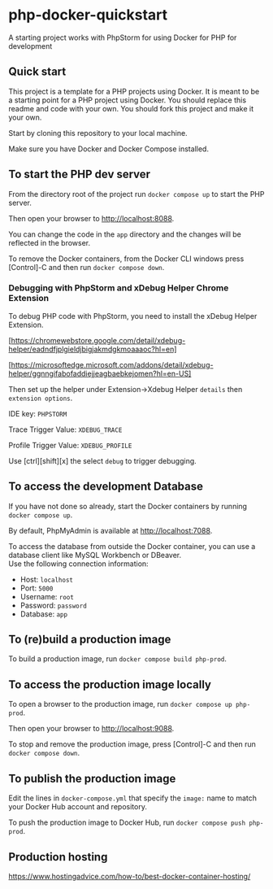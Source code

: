 # php-docker-quickstart
A starting project works with PhpStorm for using Docker for PHP for 
development

## Quick start

This project is a template for a PHP projects using Docker. 
It is meant to be a starting point for a PHP project using Docker.
You should replace this readme and code with your own.
You should fork this project and make it your own.

Start by cloning this repository to your local machine.

Make sure you have Docker and Docker Compose installed.

## To start the PHP dev server

From the directory root of the project run `docker compose up` to 
start the PHP server.

Then open your browser to [http://localhost:8088](http://localhost:8088/).

You can change the code in the `app` directory and the changes will be
reflected in the browser.

To remove the Docker containers, from the Docker CLI windows press 
[Control]-C and then run `docker compose down`.

### Debugging with PhpStorm and xDebug Helper Chrome Extension

To debug PHP code with PhpStorm, you need to install the xDebug Helper
Extension.

[https://chromewebstore.google.com/detail/xdebug-helper/eadndfjplgieldjbigjakmdgkmoaaaoc?hl=en]

[https://microsoftedge.microsoft.com/addons/detail/xdebug-helper/ggnngifabofaddiejjeagbaebkejomen?hl=en-US]

Then set up the helper under Extension->Xdebug Helper `details` then `extension options`.

IDE key: `PHPSTORM`

Trace Trigger Value: `XDEBUG_TRACE`

Profile Trigger Value: `XDEBUG_PROFILE`

Use [ctrl][shift][x] the select `debug` to trigger debugging.

## To access the development Database

If you have not done so already, start the Docker containers by running
`docker compose up`.

By default, PhpMyAdmin is available at 
[http://localhost:7088](http://localhost:7088/).

To access the database from outside the Docker container, you can use
a database client like MySQL Workbench or DBeaver.  
Use the following connection information:

- Host: `localhost`
- Port: `5000`
- Username: `root`
- Password: `password`
- Database: `app`

## To (re)build a production image

To build a production image, run 
`docker compose build php-prod`.

## To access the production image locally

To open a browser to the production image, run
`docker compose up php-prod`.

Then open your browser to [http://localhost:9088](http://localhost:9088/).

To stop and remove the production image, press [Control]-C and then run
`docker compose down`.

## To publish the production image

Edit the lines in `docker-compose.yml` that specify the `image:` name to
match your Docker Hub account and repository.

To push the production image to Docker Hub, run 
`docker compose push php-prod`.

## Production hosting

https://www.hostingadvice.com/how-to/best-docker-container-hosting/








